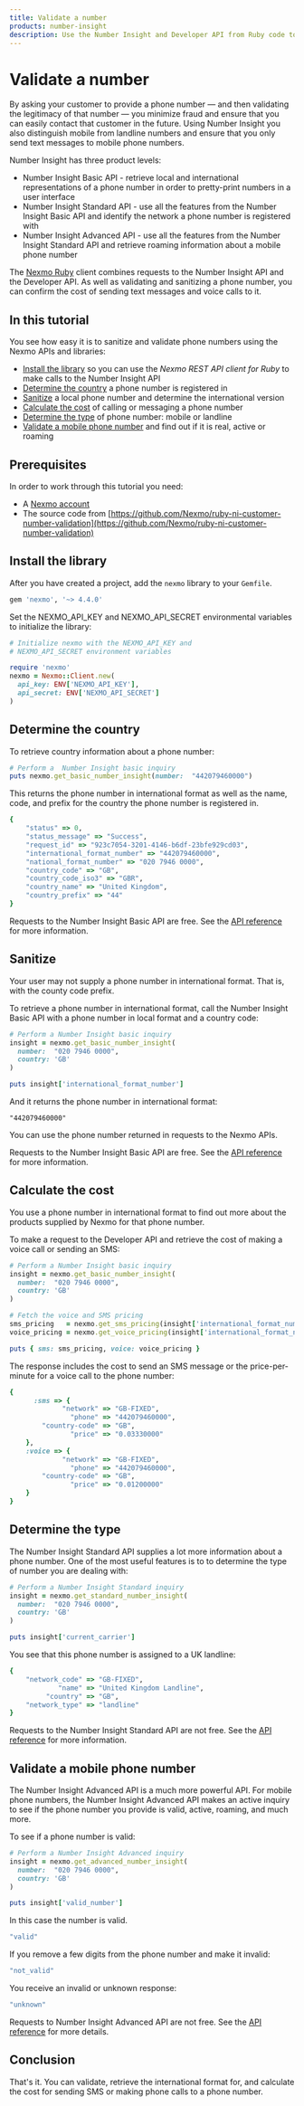 ```yaml
---
title: Validate a number
products: number-insight
description: Use the Number Insight and Developer API from Ruby code to validate, sanitize and determine the cost to call or message a number.
---
```


# Validate a number

By asking your customer to provide a phone number — and then validating the legitimacy of that number — you minimize fraud and ensure that you can easily contact that customer in the future. Using Number Insight you also distinguish mobile from landline numbers and ensure that you only send text messages to mobile phone numbers.

Number Insight has three product levels:

* Number Insight Basic API - retrieve local and international representations of a phone number in order to pretty-print numbers in a user interface
* Number Insight Standard API - use all the features from the Number Insight Basic API and identify the network a phone number is registered with
* Number Insight Advanced API - use all the features from the Number Insight Standard API and retrieve roaming information about a mobile phone number

The [Nexmo Ruby](http://github.com/nexmo/nexmo-ruby) client combines requests to the Number Insight API and the Developer API. As well as validating and sanitizing a phone number, you can confirm the cost of sending text messages and voice calls to it.

## In this tutorial

You see how easy it is to sanitize and validate phone numbers using the Nexmo APIs and libraries:

* [Install the library](#install-the-library) so you can use the *Nexmo REST API client for Ruby* to make calls to the Number Insight API
* [Determine the country](#determine-the-country) a phone number is registered in
* [Sanitize](#sanitize) a local phone number and determine the international version
* [Calculate the cost](#calculate-cost) of calling or messaging a phone number
* [Determine the type](#determine-the-type) of phone number: mobile or landline
* [Validate a mobile phone number](#validate-a-number) and find out if it is real, active or roaming

## Prerequisites

In order to work through this tutorial you need:

* A [Nexmo account](https://dashboard.nexmo.com/sign-up)
* The source code from [https://github.com/Nexmo/ruby-ni-customer-number-validation](https://github.com/Nexmo/ruby-ni-customer-number-validation)

## Install the library

After you have created a project, add the `nexmo` library to your `Gemfile`.

````ruby
gem 'nexmo', '~> 4.4.0'
````

Set the NEXMO_API_KEY and NEXMO_API_SECRET environmental variables to initialize the library:

````ruby
# Initialize nexmo with the NEXMO_API_KEY and
# NEXMO_API_SECRET environment variables

require 'nexmo'
nexmo = Nexmo::Client.new(
  api_key: ENV['NEXMO_API_KEY'],
  api_secret: ENV['NEXMO_API_SECRET']
)
````

## Determine the country

To retrieve country information about a phone number:

````ruby
# Perform a  Number Insight basic inquiry
puts nexmo.get_basic_number_insight(number:  "442079460000")
````


This returns the phone number in international format as well as the name, code, and prefix for the country the phone number is registered in.

````ruby
{
    "status" => 0,
    "status_message" => "Success",
    "request_id" => "923c7054-3201-4146-b6df-23bfe929cd03",
    "international_format_number" => "442079460000",
    "national_format_number" => "020 7946 0000",
    "country_code" => "GB",
    "country_code_iso3" => "GBR",
    "country_name" => "United Kingdom",
    "country_prefix" => "44"
}
````

Requests to the Number Insight Basic API are free. See the [API reference](/api/number-insight) for more information.


## Sanitize

Your user may not supply a phone number in international format. That is, with the county code prefix.

To retrieve a phone number in international format, call the Number Insight Basic API with a phone number in local format and a country code:

````ruby
# Perform a Number Insight basic inquiry
insight = nexmo.get_basic_number_insight(
  number:  "020 7946 0000",
  country: 'GB'
)

puts insight['international_format_number']
````

And it returns the phone number in international format:

````
"442079460000"
````

You can use the phone number returned in requests to the Nexmo APIs.

Requests to the Number Insight Basic API are free. See the [API reference](/api/number-insight) for more information.

## Calculate the cost

You use a phone number in international format to find out more about the products supplied by Nexmo for that phone number.

To make a request to the Developer API and retrieve the cost of making a voice call or sending an SMS:

````ruby
# Perform a Number Insight basic inquiry
insight = nexmo.get_basic_number_insight(
  number:  "020 7946 0000",
  country: 'GB'
)

# Fetch the voice and SMS pricing
sms_pricing   = nexmo.get_sms_pricing(insight['international_format_number'])
voice_pricing = nexmo.get_voice_pricing(insight['international_format_number'])

puts { sms: sms_pricing, voice: voice_pricing }
````

The response includes the cost to send an SMS message or the price-per-minute for a voice call to the phone number:

````ruby
{
      :sms => {
             "network" => "GB-FIXED",
               "phone" => "442079460000",
        "country-code" => "GB",
               "price" => "0.03330000"
    },
    :voice => {
             "network" => "GB-FIXED",
               "phone" => "442079460000",
        "country-code" => "GB",
               "price" => "0.01200000"
    }
}
````

<!--
TODO: reactivate when API docs migrated:
  See the (link: tools/developer-api/account-pricing text: API reference) for more information about the Developer API.
-->

## Determine the type

The Number Insight Standard API supplies a lot more information about a phone number. One of the most useful features is to to determine the type of number you are dealing with:

````ruby
# Perform a Number Insight Standard inquiry
insight = nexmo.get_standard_number_insight(
  number:  "020 7946 0000",
  country: 'GB'
)

puts insight['current_carrier']
````

You see that this phone number is assigned to a UK landline:

````ruby
{
    "network_code" => "GB-FIXED",
            "name" => "United Kingdom Landline",
         "country" => "GB",
    "network_type" => "landline"
}
````
Requests to the Number Insight Standard API are not free. See the [API reference](/api/number-insight) for more information.

## Validate a mobile phone number

The Number Insight Advanced API is a much more powerful API. For mobile phone numbers, the Number Insight Advanced API makes an active inquiry to see if the phone number you provide is valid, active, roaming, and much more.

To see if a phone number is valid:

````ruby
# Perform a Number Insight Advanced inquiry
insight = nexmo.get_advanced_number_insight(
  number:  "020 7946 0000",
  country: 'GB'
)

puts insight['valid_number']
````

In this case the number is valid.

````ruby
"valid"
````

If you remove a few digits from the phone number and make it invalid:

````ruby
"not_valid"
````

You receive an invalid or unknown response:

````ruby
"unknown"
````

Requests to Number Insight Advanced API are not free. See the [API reference](/api/number-insight) for more details.

## Conclusion

That's it. You can validate, retrieve the international format for, and calculate the cost for sending SMS or making phone calls to a phone number.
